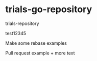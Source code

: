 # trials-go-repository
trials-repository

test12345


Make some rebase examples

Pull request example + more text




